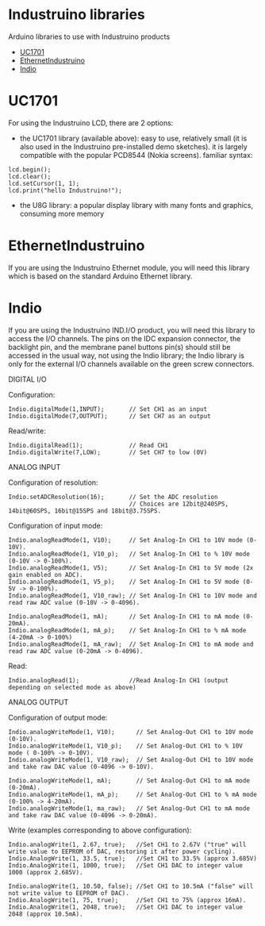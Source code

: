 # Industruino libraries
Arduino libraries to use with Industruino products
* [UC1701](#uc1701)
* [EthernetIndustruino](#ethernetindustruino)
* [Indio](#indio)

# UC1701
For using the Industruino LCD, there are 2 options: 
* the UC1701 library (available above): easy to use, relatively small (it is also used in the Industruino pre-installed demo sketches). it is largely compatible with the popular PCD8544 (Nokia screens). familiar syntax:  
```
lcd.begin();  
lcd.clear();  
lcd.setCursor(1, 1);  
lcd.print("hello Industruino!");
```
* the U8G library: a popular display library with many fonts and graphics, consuming more memory

# EthernetIndustruino
If you are using the Industruino Ethernet module, you will need this library which is based on the standard Arduino Ethernet library.

# Indio
If you are using the Industruino IND.I/O product, you will need this library to access the I/O channels. The pins on the IDC expansion connector, the backlight pin, and the membrane panel buttons pin(s) should still be accessed in the usual way, not using the Indio library; the Indio library is only for the external I/O channels available on the green screw connectors.  

DIGITAL I/O

Configuration:
```
Indio.digitalMode(1,INPUT);       // Set CH1 as an input
Indio.digitalMode(7,OUTPUT);      // Set CH7 as an output
```
Read/write:
```
Indio.digitalRead(1);             // Read CH1
Indio.digitalWrite(7,LOW);        // Set CH7 to low (0V)
```

ANALOG INPUT

Configuration of resolution:
```
Indio.setADCResolution(16);       // Set the ADC resolution
                                  // Choices are 12bit@240SPS, 14bit@60SPS, 16bit@15SPS and 18bit@3.75SPS.
```
Configuration of input mode:
```
Indio.analogReadMode(1, V10);     // Set Analog-In CH1 to 10V mode (0-10V).
Indio.analogReadMode(1, V10_p);   // Set Analog-In CH1 to % 10V mode (0-10V -> 0-100%).
Indio.analogReadMode(1, V5);      // Set Analog-In CH1 to 5V mode (2x gain enabled on ADC).
Indio.analogReadMode(1, V5_p);    // Set Analog-In CH1 to 5V mode (0-5V -> 0-100%).
Indio.analogReadMode(1, V10_raw); // Set Analog-In CH1 to 10V mode and read raw ADC value (0-10V -> 0-4096).

Indio.analogReadMode(1, mA);      // Set Analog-In CH1 to mA mode (0-20mA).
Indio.analogReadMode(1, mA_p);    // Set Analog-In CH1 to % mA mode (4-20mA -> 0-100%)
Indio.analogReadMode(1, mA_raw);  // Set Analog-In CH1 to mA mode and read raw ADC value (0-20mA -> 0-4096).
```  
Read:
```
Indio.analogRead(1);              //Read Analog-In CH1 (output depending on selected mode as above)
```

ANALOG OUTPUT

Configuration of output mode:
```
Indio.analogWriteMode(1, V10);      // Set Analog-Out CH1 to 10V mode (0-10V).
Indio.analogWriteMode(1, V10_p);    // Set Analog-Out CH1 to % 10V mode ( 0-100% -> 0-10V).
Indio.analogWriteMode(1, V10_raw);  // Set Analog-Out CH1 to 10V mode and take raw DAC value (0-4096 -> 0-10V).

Indio.analogWriteMode(1, mA);       // Set Analog-Out CH1 to mA mode (0-20mA).
Indio.analogWriteMode(1, mA_p);     // Set Analog-Out CH1 to % mA mode (0-100% -> 4-20mA).
Indio.analogWriteMode(1, ma_raw);   // Set Analog-Out CH1 to mA mode and take raw DAC value (0-4096 -> 0-20mA).   
```
Write (examples corresponding to above configuration):
```
Indio.analogWrite(1, 2.67, true);   //Set CH1 to 2.67V ("true" will write value to EEPROM of DAC, restoring it after power cycling).
Indio.AnalogWrite(1, 33.5, true);   //Set CH1 to 33.5% (approx 3.685V)
Indio.AnalogWrite(1, 1000, true);   //Set CH1 DAC to integer value 1000 (approx 2.685V).

Indio.analogWrite(1, 10.50, false); //Set CH1 to 10.5mA ("false" will not write value to EEPROM of DAC).
Indio.AnalogWrite(1, 75, true);     //Set CH1 to 75% (approx 16mA).
Indio.AnalogWrite(1, 2048, true);   //Set CH1 DAC to integer value 2048 (approx 10.5mA).
```



